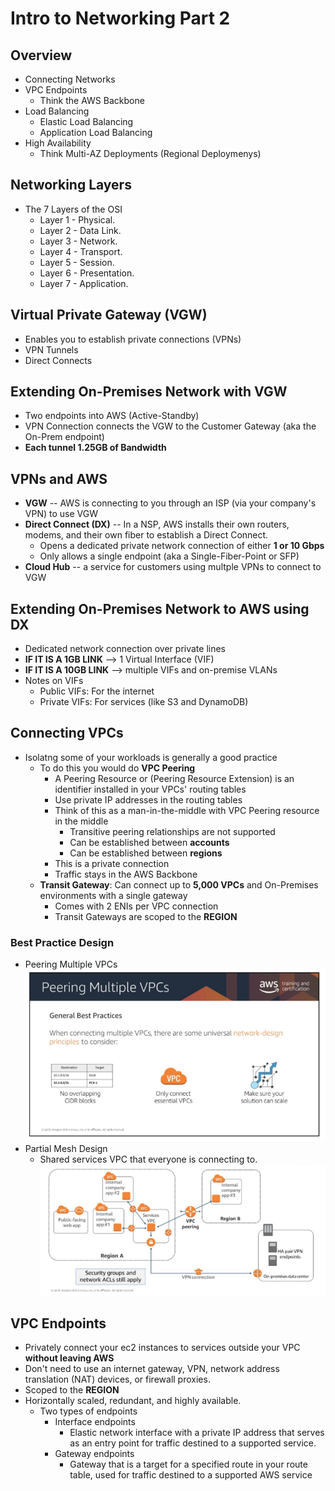 # Intro to Networking Part 2

## Overview
* Connecting Networks
* VPC Endpoints
    * Think the AWS Backbone
* Load Balancing
    * Elastic Load Balancing
    * Application Load Balancing
* High Availability 
    * Think Multi-AZ Deployments (Regional Deploymenys)

## Networking Layers
* The 7 Layers of the OSI
    * Layer 1 - Physical.
    * Layer 2 - Data Link.
    * Layer 3 - Network.
    * Layer 4 - Transport.
    * Layer 5 - Session.
    * Layer 6 - Presentation.
    * Layer 7 - Application.

## Virtual Private Gateway (VGW)
* Enables you to establish private connections (VPNs) 
* VPN Tunnels
* Direct Connects

## Extending On-Premises Network with VGW
* Two endpoints into AWS (Active-Standby)
* VPN Connection connects the VGW to the Customer Gateway (aka the On-Prem endpoint)
* __Each tunnel 1.25GB of Bandwidth__

## VPNs and AWS
* __VGW__ -- AWS is connecting to you through an ISP (via your company's VPN) to use VGW
* __Direct Connect (DX)__ -- In a NSP, AWS installs their own routers, modems, and their own fiber to establish a Direct Connect.
    * Opens a dedicated private network connection of either __1 or 10 Gbps__
    * Only allows a single endpoint (aka a Single-Fiber-Point or SFP)
* __Cloud Hub__ -- a service for customers using multple VPNs to connect to VGW

## Extending On-Premises Network to AWS using DX
* Dedicated network connection over private lines
* __IF IT IS A 1GB LINK__ --> 1 Virtual Interface (VIF) 
* __IF IT IS A 10GB LINK__ --> multiple VIFs and on-premise VLANs
* Notes on VIFs
    * Public VIFs: For the internet
    * Private VIFs: For services (like S3 and DynamoDB) 

## Connecting VPCs
* Isolatng some of your workloads is generally a good practice
    * To do this you would do __VPC Peering__
        * A Peering Resource or (Peering Resource Extension) is an identifier installed in your VPCs' routing tables
        * Use private IP addresses in the routing tables
        * Think of this as a man-in-the-middle with VPC Peering resource in the middle
            * Transitive peering relationships are not supported
            * Can be established between __accounts__
            * Can be established between __regions__
        * This is a private connection
        * Traffic stays in the AWS Backbone
    * __Transit Gateway__: Can connect up to __5,000 VPCs__ and On-Premises environments with a single gateway
        * Comes with 2 ENIs per VPC connection
        * Transit Gateways are scoped to the __REGION__

### Best Practice Design
* Peering Multiple VPCs
![](Best-Practices.PNG)  
* Partial Mesh Design
    * Shared services VPC that everyone is connecting to.
![](shared-services.PNG)

## VPC Endpoints
* Privately connect your ec2 instances to services outside your VPC __without leaving AWS__
* Don't need to use an internet gateway, VPN, network address translation (NAT) devices, or firewall proxies.
* Scoped to the __REGION__
* Horizontally scaled, redundant, and highly available.
    * Two types of endpoints
        * Interface endpoints
            * Elastic network interface with a private IP address that serves as an entry point for traffic destined to a supported service.
        * Gateway endpoints
            * Gateway that is a target for a specified route in your route table, used for traffic destined to a supported AWS service

